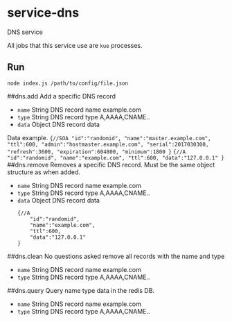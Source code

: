 # service-dns
DNS service

All jobs that this service use are `kue` processes.

## Run
```
node index.js /path/to/config/file.json
```


##dns.add
Add a specific DNS record 
- `name` String DNS record name example.com
- `type` String DNS record type A,AAAA,CNAME..
- `data` Object DNS record data

Data example.
	```
	{//SOA
		"id":"randomid",
		"name":"master.example.com",
		"ttl":600,
		"admin":"hostmaster.example.com",
		"serial":2017030300,
		"refresh":3600,
		"expiration":604800,
		"minimum":1800
	}
	```
	```
	{//A
		"id":"randomid",
		"name":"example.com",
		"ttl":600,
		"data":"127.0.0.1"
	}
	```
##dns.remove
Removes a specific DNS record. Must be the same object structure as when added.
- `name` String DNS record name example.com
- `type` String DNS record type A,AAAA,CNAME..
- `data` Object DNS record data
	```
	{//A
		"id":"randomid",
		"name":"example.com",
		"ttl":600,
		"data":"127.0.0.1"
	}
	```
##dns.clean
No questions asked remove all records with the name and type
- `name` String DNS record name example.com
- `type` String DNS record type A,AAAA,CNAME..

##dns.query
Query name type data in the redis DB.
- `name` String DNS record name example.com
- `type` String DNS record type A,AAAA,CNAME..
